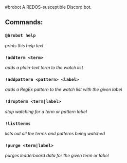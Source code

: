#brobot
A REDOS-susceptible Discord bot.

## Commands:

### `@brobot help`

_prints this help text_

### `!addterm <term>`

_adds a plain-text term to the watch list_

### `!addpattern <pattern> <label>`

_adds a RegEx pattern to the watch list with the given label_

### `!dropterm <term|label>`

_stop watching for a term or pattern label_

### `!listterms`

_lists out all the terms and patterns being watched_

### `!purge <term|label>`

_purges leaderboard data for the given term or label_
